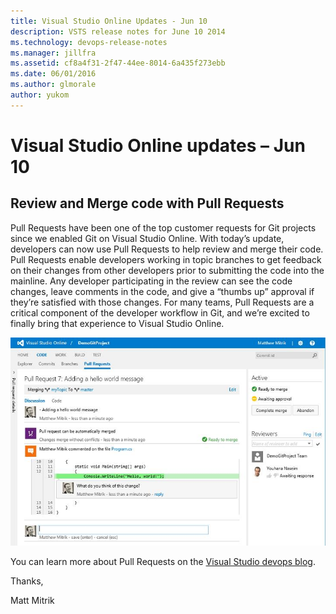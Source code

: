 ```yaml
---
title: Visual Studio Online Updates - Jun 10
description: VSTS release notes for June 10 2014
ms.technology: devops-release-notes
ms.manager: jillfra
ms.assetid: cf8a4f31-2f47-44ee-8014-6a435f273ebb
ms.date: 06/01/2016
ms.author: glmorale
author: yukom
---
```


# Visual Studio Online updates – Jun 10

## Review and Merge code with Pull Requests

Pull Requests have been one of the top customer requests for Git projects since we enabled Git on Visual Studio Online. With today’s update, developers can now use Pull Requests to help review and merge their code. Pull Requests enable developers working in topic branches to get feedback on their changes from other developers prior to submitting the code into the mainline. Any developer participating in the review can see the code changes, leave comments in the code, and give a “thumbs up” approval if they’re satisfied with those changes. For many teams, Pull Requests are a critical component of the developer workflow in Git, and we’re excited to finally bring that experience to Visual Studio Online.

![Pull Requests](media/6_10_01.png)

You can learn more about Pull Requests on the [Visual Studio devops blog](https://go.microsoft.com/fwlink/?prd=12493&pver=1.0&sbp=TFS&plcid=0x409&clcid=0x409&ar=VC&sar=Pull%20Request).

Thanks,

Matt Mitrik
